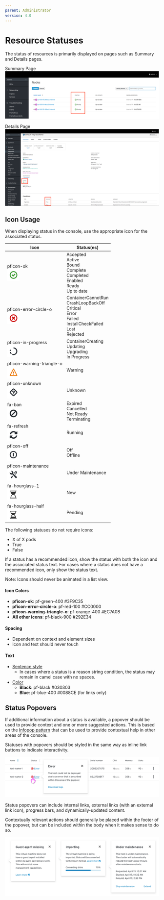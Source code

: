```yaml
---
parent: Administrator
version: 4.0
---
```


# Resource Statuses
The status of resources is primarily displayed on pages such as Summary and Details pages.

Summary Page
![nodes](img/nodes.png)

Details Page
![deployment](img/deployment.png)

## Icon Usage
When displaying status in the console, use the appropriate icon for the associated status.

| Icon | Status(es) |
|---------------------------|-------------------------------------------------------------------------------------|
| pficon-ok<br>![ok](img/pficon-ok.png) | Accepted<br>Active<br>Bound<br>Complete<br>Completed<br>Enabled<br>Ready<br>Up to date |
| pficon-error-circle-o<br>![error](img/pficon-error-circle-o.png) | ContainerCannotRun<br>CrashLoopBackOff<br>Critical<br>Error<br>Failed<br>InstallCheckFailed<br>Lost<br>Rejected |
| pficon-in-progress<br>![progress](img/pficon-in-progress.png) | ContainerCreating<br>Updating<br>Upgrading<br>In Progress |
| pficon-warning-triangle-o<br>![warning](img/pficon-warning-triangle-o.png) | Warning |
| pficon-unknown<br>![unknown](img/pficon-unknown.png) | Unknown |
| fa-ban<br>![ban](img/fa-ban.png) | Expired<br>Cancelled<br>Not Ready<br>Terminating |
| fa-refresh<br>![running](img/fa-refresh.png) | Running |
| pficon-off<br>![offline](img/pficon-off.png) | Off<br>Offline |
| pficon-maintenance<br>![maintenance](img/pficon-maintenance.png) | Under Maintenance |
| fa-hourglass-1<br>![new](img/fa-hourglass-1.png) | New |
| fa-hourglass-half<br>![pending](img/fa-hourglass-half.png) | Pending |

The following statuses do not require icons:
* X of X pods
* True
* False

If a status has a recommended icon, show the status with both the icon and the associated status text. For cases where a status does not have a recommended icon, only show the status text.

Note: Icons should never be animated in a list view.

#### Icon Colors
* **pficon-ok**: pf-green-400 #3F9C35
* **pficon-error-circle-o**: pf-red-100 #CC0000
* **pficon-warning-triangle-o**: pf-orange-400 #EC7A08
* **All other icons**: pf-black-900 #292E34

#### Spacing
* Dependent on context and element sizes
* Icon and text should never touch

#### Text
* [Sentence style](https://www.patternfly.org/styles/terminology-and-wording/)
  * In cases where a status is a reason string condition, the status may remain in camel case with no spaces.
* [Color](https://www.patternfly.org/styles/color-palette/)
  * **Black**: pf-black #030303
  * **Blue**: pf-blue-400 #0088CE (for links only)

## Status Popovers

If additional information about a status is available, a popover should be used to provide context and one or more suggested actions. This is based on the [Infopop pattern](/web-console/future-openshift/contextual-help/contextual-help.md#infopop-pattern) that can be used to provide contextual help in other areas of the console.

Statuses with popovers should be styled in the same way as inline link buttons to indicate interactivity.

![Status popover in table](img/status-popover-table.png)

Status popovers can include internal links, external links (with an external link icon), progress bars, and dynamically-updated content.

Contextually relevant actions should generally be placed within the footer of the popover, but can be included within the body when it makes sense to do so.

![Status popover examples](img/status-popover-examples.png)

